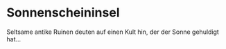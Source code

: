 # Sonnenscheininsel

Seltsame antike Ruinen deuten auf einen Kult hin, der der Sonne gehuldigt hat...

